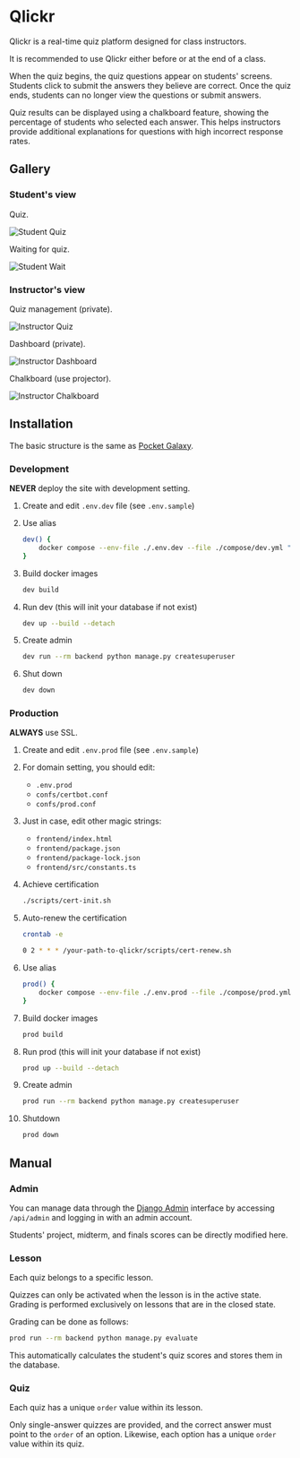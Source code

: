 # Qlickr

Qlickr is a real-time quiz platform designed for class instructors.

It is recommended to use Qlickr either before or at the end of a class.

When the quiz begins, the quiz questions appear on students' screens. Students click to submit the answers they believe are correct. Once the quiz ends, students can no longer view the questions or submit answers.

Quiz results can be displayed using a chalkboard feature, showing the percentage of students who selected each answer. This helps instructors provide additional explanations for questions with high incorrect response rates.

## Gallery

### Student's view

Quiz.

![Student Quiz](others/student-quiz.png)

Waiting for quiz.

![Student Wait](others/student-wait.png)

### Instructor's view

Quiz management (private).

![Instructor Quiz](others/instructor-quiz.png)

Dashboard (private).

![Instructor Dashboard](others/instructor-dashboard.png)

Chalkboard (use projector).

![Instructor Chalkboard](others/instructor-chalkboard.png)

## Installation

The basic structure is the same as [Pocket Galaxy](https://github.com/theeluwin/pocket-galaxy).

### Development

**NEVER** deploy the site with development setting.

1. Create and edit `.env.dev` file (see `.env.sample`)

2. Use alias

    ```bash
    dev() {
        docker compose --env-file ./.env.dev --file ./compose/dev.yml "$@"
    }
    ```

3. Build docker images

    ```bash
    dev build
    ```

4. Run dev (this will init your database if not exist)

    ```bash
    dev up --build --detach
    ```

5. Create admin

    ```bash
    dev run --rm backend python manage.py createsuperuser
    ```

6. Shut down

    ```bash
    dev down
    ```

### Production

**ALWAYS** use SSL.

1. Create and edit `.env.prod` file (see `.env.sample`)

2. For domain setting, you should edit:

    * `.env.prod`
    * `confs/certbot.conf`
    * `confs/prod.conf`

3. Just in case, edit other magic strings:

    * `frontend/index.html`
    * `frontend/package.json`
    * `frontend/package-lock.json`
    * `frontend/src/constants.ts`

4. Achieve certification

    ```bash
    ./scripts/cert-init.sh
    ```

5. Auto-renew the certification

    ```bash
    crontab -e
    ```

    ```bash
    0 2 * * * /your-path-to-qlickr/scripts/cert-renew.sh
    ```

6. Use alias

    ```bash
    prod() {
        docker compose --env-file ./.env.prod --file ./compose/prod.yml "$@"
    }
    ```

7. Build docker images

    ```bash
    prod build
    ```

8. Run prod (this will init your database if not exist)

    ```bash
    prod up --build --detach
    ```

9. Create admin

    ```bash
    prod run --rm backend python manage.py createsuperuser
    ```

10. Shutdown

    ```bash
    prod down
    ```

## Manual

### Admin

You can manage data through the [Django Admin](https://docs.djangoproject.com/en/5.2/ref/contrib/admin/) interface by accessing `/api/admin` and logging in with an admin account.

Students' project, midterm, and finals scores can be directly modified here.

### Lesson

Each quiz belongs to a specific lesson.

Quizzes can only be activated when the lesson is in the active state. Grading is performed exclusively on lessons that are in the closed state.

Grading can be done as follows:

```bash
prod run --rm backend python manage.py evaluate
```

This automatically calculates the student's quiz scores and stores them in the database.

### Quiz

Each quiz has a unique `order` value within its lesson.

Only single-answer quizzes are provided, and the correct answer must point to the `order` of an option. Likewise, each option has a unique `order` value within its quiz.
